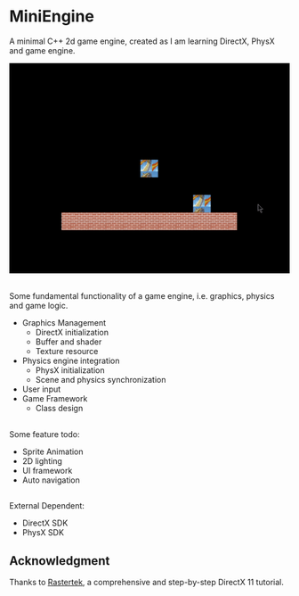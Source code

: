 # MiniEngine
A minimal C++ 2d game engine, created as I am learning DirectX, PhysX and game engine.

![gif](/screenshot.gif)

##
Some fundamental functionality of a game engine, i.e. graphics, physics and game logic.
 - Graphics Management
   - DirectX initialization
   - Buffer and shader
   - Texture resource
 - Physics engine integration
   - PhysX initialization
   - Scene and physics synchronization
 - User input
 - Game Framework
   - Class design
   

## 
Some feature todo:
 - Sprite Animation
 - 2D lighting
 - UI framework
 - Auto navigation

## 
External Dependent:
 - DirectX SDK
 - PhysX SDK
 
## Acknowledgment
Thanks to [Rastertek](http://www.rastertek.com/tutdx11.html), a comprehensive and step-by-step DirectX 11 tutorial.
